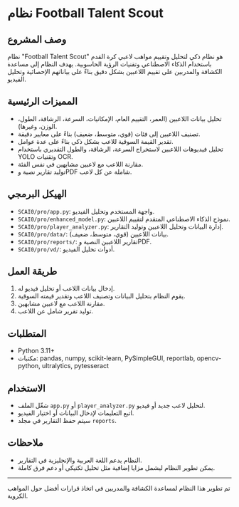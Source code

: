 # نظام Football Talent Scout

## وصف المشروع

نظام "Football Talent Scout" هو نظام ذكي لتحليل وتقييم مواهب لاعبي كرة القدم باستخدام الذكاء الاصطناعي وتقنيات الرؤية الحاسوبية. يهدف النظام إلى مساعدة الكشافة والمدربين على تقييم اللاعبين بشكل دقيق بناءً على بياناتهم الإحصائية وتحليل الفيديو.

## المميزات الرئيسية
- تحليل بيانات اللاعبين (العمر، التقييم العام، الإمكانيات، السرعة، الرشاقة، الطول، الوزن، وغيرها).
- تصنيف اللاعبين إلى فئات (قوي، متوسط، ضعيف) بناءً على معايير دقيقة.
- تقدير القيمة السوقية للاعب بشكل ذكي بناءً على عدة عوامل.
- تحليل فيديوهات اللاعبين لاستخراج السرعة، الرشاقة، والطول التقديري باستخدام YOLO وتقنيات OCR.
- مقارنة اللاعب مع لاعبين مشابهين في نفس الفئة.
- توليد تقارير نصية وPDF شاملة عن كل لاعب.

## الهيكل البرمجي
- `SCAI0/pro/app.py`: واجهة المستخدم وتحليل الفيديو.
- `SCAI0/pro/enhanced_model.py`: نموذج الذكاء الاصطناعي المتقدم لتقييم اللاعبين.
- `SCAI0/pro/player_analyzer.py`: إدارة البيانات وتحليل اللاعبين وتوليد التقارير.
- `SCAI0/pro/data/`: بيانات اللاعبين (قوي، متوسط، ضعيف).
- `SCAI0/pro/reports/`: تقارير اللاعبين النصية وPDF.
- `SCAI0/pro/vd/`: أدوات تحليل الفيديو.

## طريقة العمل
1. إدخال بيانات اللاعب أو تحليل فيديو له.
2. يقوم النظام بتحليل البيانات وتصنيف اللاعب وتقدير قيمته السوقية.
3. مقارنة اللاعب مع لاعبين مشابهين.
4. توليد تقرير شامل عن اللاعب.

## المتطلبات
- Python 3.11+
- مكتبات: pandas, numpy, scikit-learn, PySimpleGUI, reportlab, opencv-python, ultralytics, pytesseract

## الاستخدام
- شغّل الملف `app.py` أو `player_analyzer.py` لتحليل لاعب جديد أو فيديو.
- اتبع التعليمات لإدخال البيانات أو اختيار الفيديو.
- سيتم حفظ التقارير في مجلد `reports`.

## ملاحظات
- النظام يدعم اللغة العربية والإنجليزية في التقارير.
- يمكن تطوير النظام ليشمل مزايا إضافية مثل تحليل تكتيكي أو دعم فرق كاملة.

---
تم تطوير هذا النظام لمساعدة الكشافة والمدربين في اتخاذ قرارات أفضل حول المواهب الكروية.
